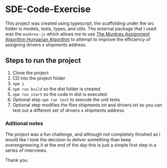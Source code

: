 # SDE-Code-Exercise
This project was created using typescript, the scaffolding under the src folder is models, tests, types, and utils. 
The external package that I used was the ```munkres-js``` which allows me to use 
[The Munkres Assignment Algorithm Hungarian Algorithm](https://www.youtube.com/watch?v=cQ5MsiGaDY8) 
to attempt to improve the efficiency of assigning drivers x shipments address.

## Steps to run the project

1. Clone the project
2. CD into the project folder 
3. ```npm i ```
4. ```npm run build``` so the dist folder is created
5. ```npm run start``` so the code in dist is executed.
6. Optional step ```npm run test``` to execute the unit tests
7. Optional step modifies the files shipments.txt and drivers.txt so you can test out a different set of drivers x shipments address

### Aditional notes

The project was a fun challenge, and although not completely finished as I would like I took the decision to deliver something than keep overengineering it at the end of the day this is just a simple first step in a series of interviews. 

Thank you.
